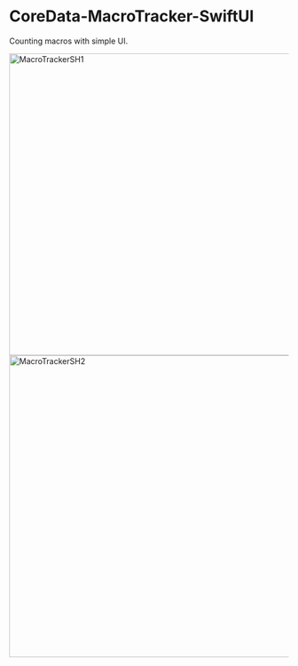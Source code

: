 # CoreData-MacroTracker-SwiftUI
Counting macros with simple UI.

<img width="544" alt="MacroTrackerSH1" src="https://user-images.githubusercontent.com/98060048/210154035-785dd31b-47ec-42f3-a05a-8b66096da93c.png">

<img width="544" alt="MacroTrackerSH2" src="https://user-images.githubusercontent.com/98060048/210154037-77c473dd-2e51-49eb-831d-6721c5debe11.png">
